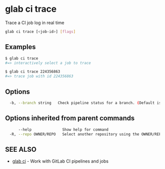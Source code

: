 # glab ci trace

Trace a CI job log in real time

```bash
glab ci trace [<job-id>] [flags]
```

## Examples

```bash
$ glab ci trace
#=> interactively select a job to trace

$ glab ci trace 224356863
#=> trace job with id 224356863

```

## Options

```bash
  -b, --branch string   Check pipeline status for a branch. (Default is the current branch)
```

## Options inherited from parent commands

```bash
      --help              Show help for command
  -R, --repo OWNER/REPO   Select another repository using the OWNER/REPO or `GROUP/NAMESPACE/REPO` format or full URL or git URL
```

## SEE ALSO

* [glab ci](glab_ci.md)  - Work with GitLab CI pipelines and jobs
